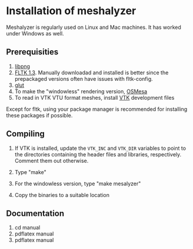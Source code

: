 # Installation of meshalyzer #

Meshalyzer is regularly used on Linux and Mac machines. It has worked under Windows as well.

## Prerequisities ##

1. [libpng](http://libpng.org)
2. [FLTK 1.3](http://www.fltk.org/). Manually downloadad and installed is better since the prepackaged versions often have issues with fltk-config.
2. [glut](https://www.opengl.org/resources/libraries/glut/)
3. To make the "windowless" rendering version, [OSMesa](https://www.mesa3d.org/osmesa.html)
4. To read in VTK VTU format meshes, install [VTK](https://www.vtk.org/) development files

Except for fltk, using your package manager is recommended for installing these packages if possible.

## Compiling ##

1. If VTK is installed, update the `VTK_INC` and `VTK_DIR` variables to point to the directories containing the header files and libraries, respectively. Comment them out otherwise.

1. Type "make"

2. For the windowless version, type "make mesalyzer"

3. Copy the binaries to a suitable location

## Documentation ##

1. cd manual
2. pdflatex manual
3. pdflatex manual
